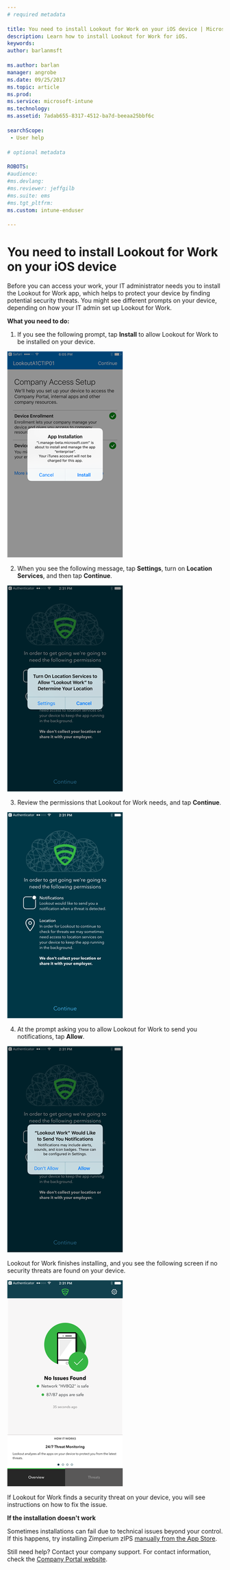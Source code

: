 ```yaml
---
# required metadata

title: You need to install Lookout for Work on your iOS device | Microsoft Docs
description: Learn how to install Lookout for Work for iOS.
keywords:
author: barlanmsft

ms.author: barlan
manager: angrobe
ms.date: 09/25/2017
ms.topic: article
ms.prod:
ms.service: microsoft-intune
ms.technology:
ms.assetid: 7adab655-8317-4512-ba7d-beeaa25bbf6c

searchScope:
 - User help

# optional metadata

ROBOTS:  
#audience:
#ms.devlang:
#ms.reviewer: jeffgilb
#ms.suite: ems
#ms.tgt_pltfrm:
ms.custom: intune-enduser

---
```


# You need to install Lookout for Work on your iOS device

Before you can access your work, your IT administrator needs you to install the Lookout for Work app, which helps to protect your device by finding potential security threats. You might see different prompts on your device, depending on how your IT admin set up Lookout for Work.

**What you need to do:**

1.	If you see the following prompt, tap **Install** to allow Lookout for Work to be installed on your device.

  ![Tap install to install Lookout for Work](./media/ios-mtd-install-app-request.png)

2. When you see the following message, tap **Settings**, turn on **Location Services**, and then tap **Continue**.

  ![Tap Settings and then Location Services](./media/ios-lfw-allow-location-services.png)

3. Review the permissions that Lookout for Work needs, and tap **Continue**.

  ![you are now connected to Lookout for Work](./media/ios-lfw-permissions-lookout-needs.png)

4. At the prompt asking you to allow Lookout for Work to send you notifications, tap **Allow**.

  ![Tap Settings and then Location Services](./media/ios-lfw-allow-notifications.png)

Lookout for Work finishes installing, and you see the following screen if no security threats are found on your device.

  ![Lookout for Work found no security threats](./media/ios-lfw-no-threats-found.png)

If Lookout for Work finds a security threat on your device, you will see instructions on how to fix the issue.

**If the installation doesn't work**

Sometimes installations can fail due to technical issues beyond your control. If this happens, try installing Zimperium zIPS [manually from the App Store](https://itunes.apple.com/app/lookout-for-work/id997193468).

Still need help? Contact your company support. For contact information, check the [Company Portal website](https://portal.manage.microsoft.com).
